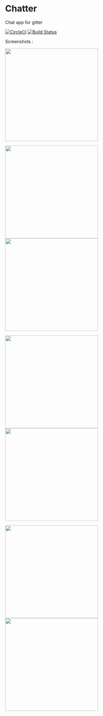 # Chatter
Chat app for gitter

[![CircleCI](https://img.shields.io/circleci/project/github/coding-blocks/Chatter.svg)](https://circleci.com/gh/coding-blocks/Chatter)
[![Build Status](https://travis-ci.org/coding-blocks/Chatter.svg?branch=development)](https://travis-ci.org/coding-blocks/Chatter)

Screenshots :

<img src="https://user-images.githubusercontent.com/31950172/41077218-01ecf9a4-6a33-11e8-97ad-9999e8f6a60a.gif" width=300>

<img src="https://user-images.githubusercontent.com/31950172/40463974-eed8a668-5f35-11e8-85e0-1675e4b3e457.png" width=300><img src="https://user-images.githubusercontent.com/31950172/40463975-ef141fc2-5f35-11e8-883c-f3758db0b350.png" width=300>

<img src="https://user-images.githubusercontent.com/31950172/40463976-ef50f79e-5f35-11e8-9ded-d08724292093.png" width=300><img src="https://user-images.githubusercontent.com/31950172/40463977-ef90a52e-5f35-11e8-80ed-910a00414458.png" width=300>

<img src="https://user-images.githubusercontent.com/31950172/40463978-efc9de48-5f35-11e8-90c7-6b6f3bb20894.png" width=300><img src="https://user-images.githubusercontent.com/31950172/40463979-f01303b6-5f35-11e8-90a8-2e38f8e41e47.png" width=300>

